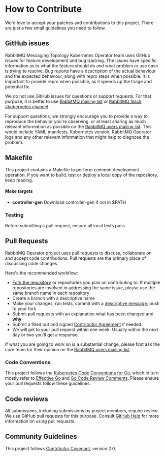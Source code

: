# How to Contribute

We'd love to accept your patches and contributions to this project. There are
just a few small guidelines you need to follow.

## GitHub issues

RabbitMQ Messaging Topology Kubernetes Operator team uses GitHub issues for feature development and bug tracking.
The issues have specific information as to what the feature should do and what problem or
use case is trying to resolve. Bug reports have a description of the actual behaviour and
the expected behaviour, along with repro steps when possible. It is important to provide
repro when possible, as it speeds up the triage and potential fix.

We do not use GitHub issues for questions or support requests. For that purpose, it is better
to use [RabbitMQ mailing list][rmq-users] or [RabbitMQ Slack #kubernetes channel][rabbitmq-slack].

For support questions, we strongly encourage you to provide a way to
reproduce the behavior you're observing, or at least sharing as much
relevant information as possible on the [RabbitMQ users mailing
list][rmq-users]. This would include YAML manifests, Kubernetes version,
RabbitMQ Operator logs and any other relevant information that might help
to diagnose the problem.

## Makefile

This project contains a Makefile to perform common development operation. If you want to build, test or deploy a local copy of the repository, keep reading.

#### Make targets

- **controller-gen** Download controller-gen if not in $PATH

### Testing

Before submitting a pull request, ensure all local tests pass

## Pull Requests

RabbitMQ Operator project uses pull requests to discuss, collaborate on and accept code contributions.
Pull requests are the primary place of discussing code changes.

Here's the recommended workflow:

 * [Fork the repository][github-fork] or repositories you plan on contributing to. If multiple
   repositories are involved in addressing the same issue, please use the same branch name
   in each repository
 * Create a branch with a descriptive name
 * Make your changes, run tests, commit with a [descriptive message][git-commit-msgs], push to your fork
 * Submit pull requests with an explanation what has been changed and **why**
 * Submit a filled out and signed [Contributor Agreement](https://cla.vmware.com/cla/1/preview) if needed.
 * We will get to your pull request within one week. Usually within the next day or two you'll get a response.

If what you are going to work on is a substantial change, please first
ask the core team for their opinion on the [RabbitMQ users mailing list][rmq-users].

### Code Conventions

This project follows the [Kubernetes Code Conventions for Go](https://github.com/kubernetes/community/blob/master/contributors/guide/coding-conventions.md#code-conventions), which in turn mostly refer to [Effective Go](https://golang.org/doc/effective_go.html) and [Go Code Review Comments](https://github.com/golang/go/wiki/CodeReviewComments). Please ensure your pull requests follow these guidelines.

## Code reviews

All submissions, including submissions by project members, require review. We
use GitHub pull requests for this purpose. Consult
[GitHub Help](https://help.github.com/articles/about-pull-requests/) for more
information on using pull requests.

## Community Guidelines

This project follows [Contributor Covenant](./CODE_OF_CONDUCT.md), version 2.0.

[rmq-users]: https://groups.google.com/forum/#!forum/rabbitmq-users
[git-commit-msgs]: https://chris.beams.io/posts/git-commit/
[github-fork]: https://help.github.com/articles/fork-a-repo/
[rabbitmq-slack]: https://rabbitmq-slack.herokuapp.com/
